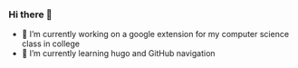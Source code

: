 ### Hi there 👋

- 🔭 I’m currently working on a google extension for my computer science class in college
- 🌱 I’m currently learning hugo and GitHub navigation
<!--
**kofiAS/kofiAS** is a ✨ _special_ ✨ repository because its `README.md` (this file) appears on your GitHub profile.

Here are some ideas to get you started:

- 🔭 I’m currently working on a google extension for computer science class in college
- 🌱 I’m currently learning hugo and GitHub navigation
-->
